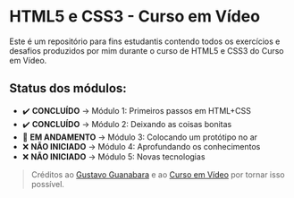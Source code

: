 # HTML5 e CSS3 - Curso em Vídeo
Este é um repositório para fins estudantis contendo todos os exercícios e desafios produzidos por mim durante o curso de HTML5 e CSS3 do Curso em Vídeo.

## Status dos módulos:
* :heavy_check_mark: **CONCLUÍDO** → Módulo 1: Primeiros passos em HTML+CSS
* :heavy_check_mark: **CONCLUÍDO** → Módulo 2: Deixando as coisas bonitas
* :construction: **EM ANDAMENTO** → Módulo 3: Colocando um protótipo no ar
* :x: **NÃO INICIADO** → Módulo 4: Aprofundando os conhecimentos
* :x: **NÃO INICIADO** → Módulo 5: Novas tecnologias

> Créditos ao [Gustavo Guanabara](https://github.com/gustavoguanabara) e ao [Curso em Vídeo](https://cursoemvideo.com/) por tornar isso possível.
